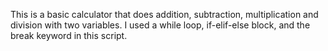 This is a basic calculator that does addition, subtraction, multiplication and division with two variables. I used a while loop, if-elif-else block, and the break keyword in this script.
